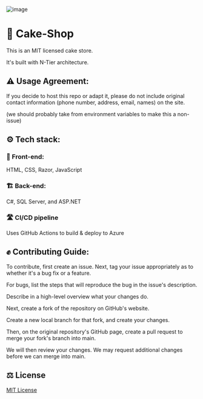 ![image](https://github.com/user-attachments/assets/b12036fc-f73b-493c-9664-38e93f67544a)

# 🎂 Cake-Shop

This is an MIT licensed cake store.

It's built with N-Tier architecture.

## ⚠️ Usage Agreement:

If you decide to host this repo or adapt it,
please do not include original contact information (phone number, address, email, names) on the site.

(we should probably take from environment variables to make this a non-issue)

## ⚙️ Tech stack:

### 🏡 Front-end:

HTML, CSS, Razor, JavaScript

### 🏗️ Back-end:

C#, SQL Server, and ASP.NET

### 🛣️ CI/CD pipeline

Uses GitHub Actions to build & deploy to Azure

## ✊ Contributing Guide:

To contribute, first create an issue.
Next, tag your issue appropriately as to whether it's a bug fix or a feature.

For bugs, list the steps that will reproduce the bug in the issue's description.

Describe in a high-level overview what your changes do.

Next, create a fork of the repository on GitHub's website.

Create a new local branch for that fork, and create your changes.

Then, on the original repository's GitHub page, create a pull request to merge your fork's branch into main.

We will then review your changes. We may request additional changes before we can merge into main.

## ⚖️ License

[MIT License](https://github.com/applesea2/Cake-Shop/blob/main/LICENSE)

